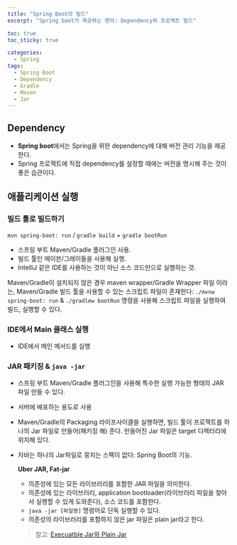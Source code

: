 ```yaml
---
title: "Spring Boot의 빌드"
excerpt: "Spring boot가 제공하는 편의: Dependency와 프로젝트 빌드"

toc: true
toc_sticky: true

categories:
  - Spring
tags:
  - Spring Boot
  - Dependency
  - Gradle
  - Maven
  - Jar
---
```

## Dependency

- **Spring boot**에서는 Spring을 위한 dependency에 대해 버전 관리 기능을 제공한다.
- Spring 프로젝트에 직접 dependency를 설정할 때에는 버전을 명시해 주는 것이 좋은 습관이다.

## 애플리케이션 실행

### 빌드 툴로 빌드하기
`mvn spring-boot: run` / `gradle build` + `gradle bootRun`
- 스프링 부트 Maven/Gradle 플러그인 사용.
- 빌드 툴인 메이븐/그레이들을 사용해 실행.
- IntelliJ 같은 IDE를 사용하는 것이 아닌 소스 코드만으로 실행하는 것.

Maven/Gradle이 설치되지 않은 경우 maven wrapper/Gradle Wrapper 파일 이라는, Maven/Gradle 빌드 툴을 사용할 수 있는 스크립트 파일이 존재한다: `./mvnw spring-boot: run` & `./gradlew bootRun` 명령을 사용해 스크립트 파일을 실행하여 빌드, 실행할 수 있다.

### IDE에서 Main 클래스 실행
- IDE에서 메인 메서드를 실행

### JAR 패키징 & `java -jar`

- 스프링 부트 Maven/Gradle 플러그인을 사용해 특수한 실행 가능한 형태의 JAR 파일 만들 수 있다.
- 서버에 배포하는 용도로 사용
- Maven/Gradle의 Packaging 라이프사이클을 실행하면, 빌드 툴이 프로젝트를 하나의 Jar 파일로 만들어(패키징 해) 준다. 만들어진 Jar 파일은 target 디렉터리에 위치해 있다.
- 자바는 하나의 Jar파일로 뭉치는 스펙이 없다: Spring Boot의 기능.
  
  **Uber JAR, Fat-jar**
  
  - 의존성에 있는 모든 라이브러리를 포함한 JAR 파일을 의미한다.
  - 의존성에 있는 라이브러리, application bootloader(라이브러리 파일을 찾아서 실행할 수 있게 도와준다), 소스 코드를 포함한다.
  - `java -jar [파일명]` 명령어로 단독 실행할 수 있다.
  - 의존성의 라이브러리를 포함하지 않은 jar 파일은 plain jar라고 한다.

  > 참고: [Execuatble Jar와 Plain Jar](https://velog.io/@shawnhansh/SpringBoot-Executable-jar-plain-jar)

